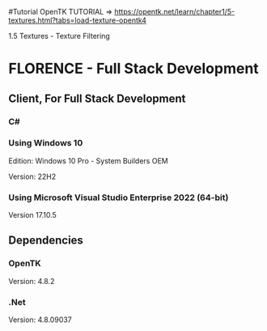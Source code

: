 #Tutorial
OpenTK TUTORIAL => https://opentk.net/learn/chapter1/5-textures.html?tabs=load-texture-opentk4

1.5 Textures - Texture Filtering

# FLORENCE - Full Stack Development
## Client, For Full Stack Development
### C#

### Using Windows 10
Edition: Windows 10 Pro - System Builders OEM

Version: 22H2

### Using Microsoft Visual Studio Enterprise 2022 (64-bit) 

Version 17.10.5

## Dependencies

### OpenTK

Version: 4.8.2

### .Net

Version: 4.8.09037
